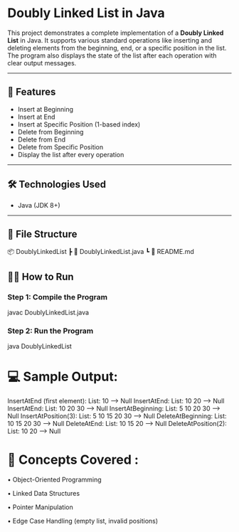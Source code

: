 # Doubly Linked List in Java

This project demonstrates a complete implementation of a **Doubly Linked List** in Java. It supports various standard operations like inserting and deleting elements from the beginning, end, or a specific position in the list. The program also displays the state of the list after each operation with clear output messages.

---

## 🚀 Features

- Insert at Beginning  
- Insert at End  
- Insert at Specific Position (1-based index)  
- Delete from Beginning  
- Delete from End  
- Delete from Specific Position  
- Display the list after every operation

---

## 🛠️ Technologies Used

- Java (JDK 8+)

---

## 📂 File Structure

📦 DoublyLinkedList
┣ 📄 DoublyLinkedList.java
┗ 📄 README.md

## 🧑‍💻 How to Run

### Step 1: Compile the Program 

javac DoublyLinkedList.java

### Step 2: Run the Program

java DoublyLinkedList

# 💻 Sample Output:

InsertAtEnd (first element): List: 10 --> Null
InsertAtEnd: List: 10 20 --> Null
InsertAtEnd: List: 10 20 30 --> Null
InsertAtBeginning: List: 5 10 20 30 --> Null
InsertAtPosition(3): List: 5 10 15 20 30 --> Null
DeleteAtBeginning: List: 10 15 20 30 --> Null
DeleteAtEnd: List: 10 15 20 --> Null
DeleteAtPosition(2): List: 10 20 --> Null

# 📘 Concepts Covered :

• Object-Oriented Programming

• Linked Data Structures

• Pointer Manipulation

• Edge Case Handling (empty list, invalid positions)
